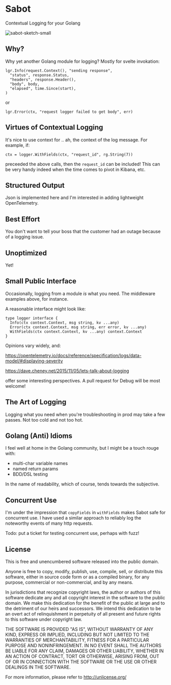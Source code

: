 
# Sabot

Contextual Logging for your Golang

![sabot-sketch-small](https://user-images.githubusercontent.com/5055161/236526017-ab7fa549-2230-4088-a22e-aee58f586af7.png)

## Why?

Why yet another Golang module for logging?  Mostly for svelte invokation:

    lgr.Info(request.Context(), "sending response",
      "status", response.Status,
      "headers", response.Header(),
      "body", body,
      "elapsed", time.Since(start),
    )

or

    lgr.Error(ctx, "request logger failed to get body", err)

## Virtues of Contextual Logging

It's nice to use context for .. ah, the context of the log message.  For example, if:

    ctx = logger.WithFields(ctx, "request_id", rg.String(7))

preceeded the above calls, then the `request_id` can be included!  This can be very handy indeed when the time comes to pivot in Kibana, etc.

## Structured Output

Json is implemented here and I'm interested in adding lightweight OpenTelemetry.

## Best Effort

You don't want to tell your boss that the customer had an outage because of a logging issue.

## Unoptimized

Yet!

## Small Public Interface

Occasionally, logging from a module _is_ what you need.  The middleware examples above, for instance.

A reasonable interface might look like:

    type logger interface {
      Info(ctx context.Context, msg string, kv ...any)
      Error(ctx context.Context, msg string, err error, kv ...any)
      WithFields(ctx context.Context, kv ...any) context.Context
    }

Opinions vary widely, and:

<https://opentelemetry.io/docs/reference/specification/logs/data-model/#displaying-severity>

<https://dave.cheney.net/2015/11/05/lets-talk-about-logging>

offer some interesting perspectives.  A pull request for Debug will be most welcome!

## The Art of Logging

Logging what you need when you're troubleshooting in prod may take a few passes.  Not too cold and not too hot.

## Golang (Anti) Idioms

I feel well at home in the Golang community, but I might be a touch rouge with:

  - multi-char variable names
  - named return params
  - BDD/DSL testing

In the name of readability, which of course, tends towards the subjective.

## Concurrent Use

I'm under the impression that `copyFields` in `withFields` makes Sabot safe for concurrent use.
I have used a similar approach to reliably log the noteworthy events of many http requests.

Todo: put a ticket for testing concurrent use, perhaps with fuzz!

## License

This is free and unencumbered software released into the public domain.

Anyone is free to copy, modify, publish, use, compile, sell, or
distribute this software, either in source code form or as a compiled
binary, for any purpose, commercial or non-commercial, and by any
means.

In jurisdictions that recognize copyright laws, the author or authors
of this software dedicate any and all copyright interest in the
software to the public domain. We make this dedication for the benefit
of the public at large and to the detriment of our heirs and
successors. We intend this dedication to be an overt act of
relinquishment in perpetuity of all present and future rights to this
software under copyright law.

THE SOFTWARE IS PROVIDED "AS IS", WITHOUT WARRANTY OF ANY KIND,
EXPRESS OR IMPLIED, INCLUDING BUT NOT LIMITED TO THE WARRANTIES OF
MERCHANTABILITY, FITNESS FOR A PARTICULAR PURPOSE AND NONINFRINGEMENT.
IN NO EVENT SHALL THE AUTHORS BE LIABLE FOR ANY CLAIM, DAMAGES OR
OTHER LIABILITY, WHETHER IN AN ACTION OF CONTRACT, TORT OR OTHERWISE,
ARISING FROM, OUT OF OR IN CONNECTION WITH THE SOFTWARE OR THE USE OR
OTHER DEALINGS IN THE SOFTWARE.

For more information, please refer to <http://unlicense.org/>
